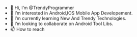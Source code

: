 - 👋 Hi, I’m @TrendyProgrammer
- 👀 I’m interested in Android,IOS Mobile App Developement.
- 🌱 I’m currently learning New And Trendy Technologies. 
- 💞️ I’m looking to collaborate on Android Tool Libs.
- 📫 How to reach 

<!---
TrendyProgrammer/TrendyProgrammer is a ✨ special ✨ repository because its `README.md` (this file) appears on your GitHub profile.
You can click the Preview link to take a look at your changes.
--->
